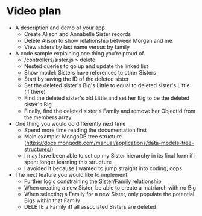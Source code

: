 # Video plan
* A description and demo of your app
    * Create Alison and Annabelle Sister records
    * Delete Alison to show relationship between Morgan and me
    * View sisters by last name versus by family
* A code sample explaining one thing you're proud of
    * /controllers/sister.js > delete
    * Nested queries to go up and update the linked list
    * Show model: Sisters have references to other Sisters
    * Start by saving the ID of the deleted sister
    * Set the deleted sister's Big's Little to equal to deleted sister's Little (if there)
    * Find the deleted sister's old Little and set her Big to be the deleted sister's Big
    * Finally, find the deleted sister's Family and remove her ObjectId from the members array
* One thing you would do differently next time
    * Spend more time reading the documentation first
    * Main example: MongoDB tree structure (https://docs.mongodb.com/manual/applications/data-models-tree-structures/)
    * I may have been able to set up my Sister hierarchy in its final form if I spent longer learning this structure
    * I avoided it because I wanted to jump straight into coding; oops
* The next feature you would like to implement
    * Further logic constraining the Sister/Family relationship
    * When creating a new Sister, be able to create a matriarch with no Big
    * When selecting a Family for a new Sister, only populate the potential Bigs within that Family
    * DELETE a Family iff all associated Sisters are deleted